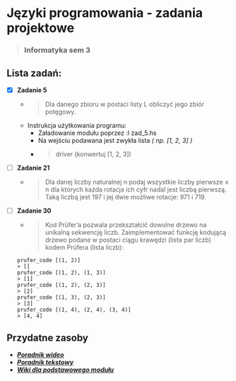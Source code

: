 # Języki programowania - zadania projektowe
>### Informatyka sem 3

## Lista zadań:

- [x] **Zadanie 5**

  - >Dla danego zbioru w postaci listy L obliczyć jego zbiór potęgowy.
  - Instrukcja użytkowania programu:
    - Załadowanie modułu poprzez  :l zad_5.hs
    - Na wejściu podawana jest zwykła lista *( np. [1, 2, 3] )*
    - >driver (konwertuj [1, 2, 3])
  
- [ ] **Zadanie 21**

  - >Dla danej liczby naturalnej n podaj wszystkie liczby pierwsze ≤ n dla których każda rotacja ich cyfr
nadal jest liczbą pierwszą. Taką liczbą jest 197 i jej dwie możliwe rotacje: 971 i 719.
- [ ] **Zadanie 30**

  - >Kod Prüfer’a pozwala przekształcić dowolne drzewo na unikalną sekwencję liczb.
  Zaimplementować funkcję kodującą drzewo podane w postaci ciągu krawędzi (lista par liczb)
  kodem Prüfera (lista liczb):
  ```
  prufer_code [(1, 2)]
  > []
  prufer_code [(1, 2), (1, 3)]
  > [1]
  prufer_code [(1, 2), (2, 3)]
  > [2]
  prufer_code [(1, 3), (2, 3)]
  > [3]
  prufer_code [(1, 4), (2, 4), (3, 4)]
  > [4, 4]
  ```

## Przydatne zasoby
- [***Poradnik wideo***](https://www.youtube.com/channel/UC3xdLFFsqG701QAyGJIPT1g/videos)
- [***Poradnik tekstowy***](http://learnyouahaskell.com/chapters)
- [***Wiki dla podstawowego modułu***](https://hackage.haskell.org/package/base-4.15.0.0/docs/index.html)
